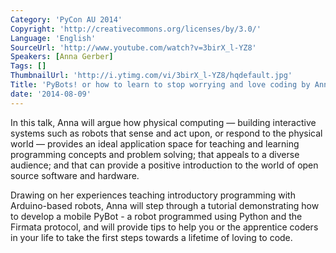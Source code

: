```yaml
---
Category: 'PyCon AU 2014'
Copyright: 'http://creativecommons.org/licenses/by/3.0/'
Language: 'English'
SourceUrl: 'http://www.youtube.com/watch?v=3birX_l-YZ8'
Speakers: [Anna Gerber]
Tags: []
ThumbnailUrl: 'http://i.ytimg.com/vi/3birX_l-YZ8/hqdefault.jpg'
Title: 'PyBots! or how to learn to stop worrying and love coding by Anna Gerber'
date: '2014-08-09'
---
```

In this talk, Anna will argue how physical computing — building interactive systems such as robots that sense and act upon, or respond to the physical world — provides an ideal application space for teaching and learning programming concepts and problem solving; that appeals to a diverse audience; and that can provide a positive introduction to the world of open source software and hardware.

Drawing on her experiences teaching introductory programming with Arduino-based robots, Anna will step through a tutorial demonstrating how to develop a mobile PyBot - a robot programmed using Python and the Firmata protocol, and will provide tips to help you or the apprentice coders in your life to take the first steps towards a lifetime of loving to code.

